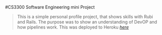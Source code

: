 #CS3300 Software Engineering mini Project
> This is a simple personal profile project, that shows skills with Rubi and Rails. 
> The purpose was to show an understanding of DevOP and how pipelines work. This was deployed to Heroku [_here_](https://vast-everglades-96230.herokuapp.com/)
